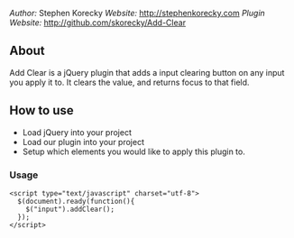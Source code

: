 *Author:* Stephen Korecky
*Website:* http://stephenkorecky.com
*Plugin Website:* http://github.com/skorecky/Add-Clear

## About

Add Clear is a jQuery plugin that adds a input clearing button on any input you apply it to. It clears the value, and returns focus to that field.

## How to use
    
- Load jQuery into your project
- Load our plugin into your project
- Setup which elements you would like to apply this plugin to.

### Usage

    <script type="text/javascript" charset="utf-8">
  	  $(document).ready(function(){
  	    $("input").addClear();
  	  });
  	</script>